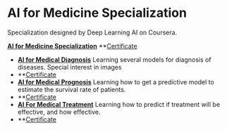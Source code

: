 # AI for Medicine Specialization

Specialization designed by Deep Learning AI on Coursera.


**[AI for Medicine Specialization](https://www.coursera.org/specializations/ai-for-medicine?)**
**[Certificate](https://www.coursera.org/account/accomplishments/specialization/certificate/ED848R6Z86GG)
+ **[AI for Medical Diagnosis](https://www.coursera.org/learn/ai-for-medical-diagnosis)**
	Learning several models for diagnosis of diseases. Special interest in images
+ **[Certificate](https://www.coursera.org/account/accomplishments/certificate/T6MNKN6ZUTR8)
+ **[AI for Medical Prognosis](https://www.coursera.org/learn/ai-for-medical-prognosis)**
	Learning how to get a predictive model to estimate the survival rate of patients.
+ **[Certificate](https://www.coursera.org/account/accomplishments/certificate/EHPU653F757U)
+ **[AI For Medical Treatment](https://www.coursera.org/learn/ai-for-medical-treatment)**
	Learning how to predict if treatment will be effective, and how effective.
+ **[Certificate](https://www.coursera.org/account/accomplishments/certificate/6QR8QQMLUQ2E)
